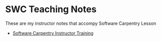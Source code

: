# SWC Teaching Notes

These are my instructor notes that accompy Software Carpentry Lesson

- [Software Carpentry Instructor Training](RaynasInstructorNotes.md)